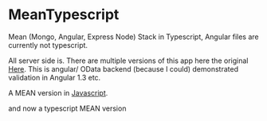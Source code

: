 # MeanTypescript
Mean (Mongo, Angular, Express Node) Stack in Typescript, Angular files are currently not typescript. 

All server side is.
There are multiple versions of this app here the original [Here](https://github.com/mgbee8/activity_tracker_original).
This is angular/ OData backend (because I could) demonstrated validation in Angular 1.3 etc.

A MEAN version in [Javascript](https://github.com/mgbee8/activity_tracking).

and now a typescript MEAN version

